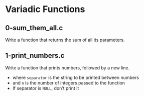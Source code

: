 # Variadic Functions

## 0-sum_them_all.c
Write a function that returns the sum of all its parameters.

## 1-print_numbers.c
Write a function that prints numbers, followed by a new line.
- where `separator` is the string to be printed between numbers
- and `n` is the number of integers passed to the function
- If separator is `NULL`, don’t print it
